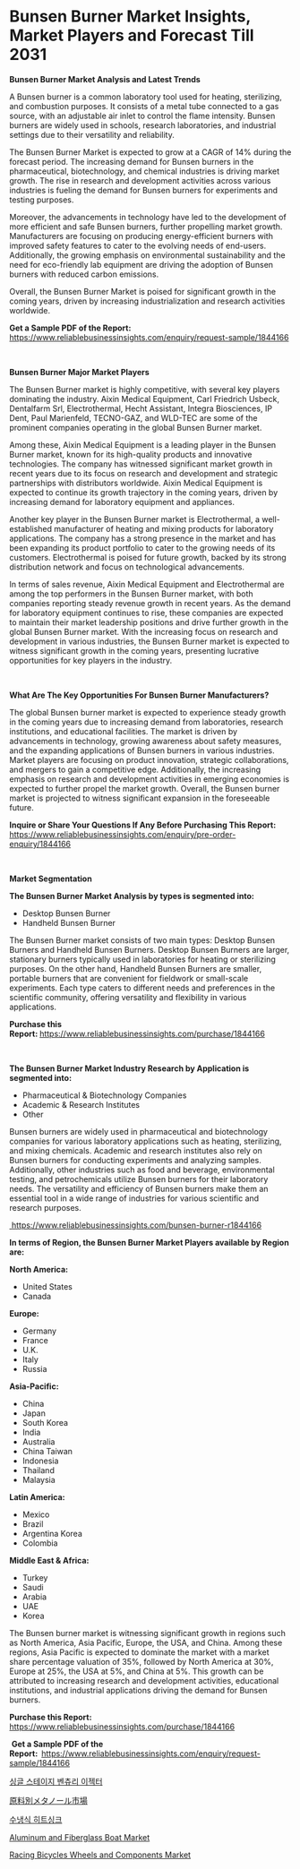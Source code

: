 <p><h1>Bunsen Burner Market Insights, Market Players and Forecast Till 2031</h1></p><p><strong>Bunsen Burner Market Analysis and Latest Trends</strong></p>
<p><p>A Bunsen burner is a common laboratory tool used for heating, sterilizing, and combustion purposes. It consists of a metal tube connected to a gas source, with an adjustable air inlet to control the flame intensity. Bunsen burners are widely used in schools, research laboratories, and industrial settings due to their versatility and reliability.</p><p>The Bunsen Burner Market is expected to grow at a CAGR of 14% during the forecast period. The increasing demand for Bunsen burners in the pharmaceutical, biotechnology, and chemical industries is driving market growth. The rise in research and development activities across various industries is fueling the demand for Bunsen burners for experiments and testing purposes.</p><p>Moreover, the advancements in technology have led to the development of more efficient and safe Bunsen burners, further propelling market growth. Manufacturers are focusing on producing energy-efficient burners with improved safety features to cater to the evolving needs of end-users. Additionally, the growing emphasis on environmental sustainability and the need for eco-friendly lab equipment are driving the adoption of Bunsen burners with reduced carbon emissions.</p><p>Overall, the Bunsen Burner Market is poised for significant growth in the coming years, driven by increasing industrialization and research activities worldwide.</p></p>
<p><strong>Get a Sample PDF of the Report:&nbsp;</strong> <a href="https://www.reliablebusinessinsights.com/enquiry/request-sample/1844166">https://www.reliablebusinessinsights.com/enquiry/request-sample/1844166</a></p>
<p>&nbsp;</p>
<p><strong>Bunsen Burner Major Market Players</strong></p>
<p><p>The Bunsen Burner market is highly competitive, with several key players dominating the industry. Aixin Medical Equipment, Carl Friedrich Usbeck, Dentalfarm Srl, Electrothermal, Hecht Assistant, Integra Biosciences, IP Dent, Paul Marienfeld, TECNO-GAZ, and WLD-TEC are some of the prominent companies operating in the global Bunsen Burner market.</p><p>Among these, Aixin Medical Equipment is a leading player in the Bunsen Burner market, known for its high-quality products and innovative technologies. The company has witnessed significant market growth in recent years due to its focus on research and development and strategic partnerships with distributors worldwide. Aixin Medical Equipment is expected to continue its growth trajectory in the coming years, driven by increasing demand for laboratory equipment and appliances.</p><p>Another key player in the Bunsen Burner market is Electrothermal, a well-established manufacturer of heating and mixing products for laboratory applications. The company has a strong presence in the market and has been expanding its product portfolio to cater to the growing needs of its customers. Electrothermal is poised for future growth, backed by its strong distribution network and focus on technological advancements.</p><p>In terms of sales revenue, Aixin Medical Equipment and Electrothermal are among the top performers in the Bunsen Burner market, with both companies reporting steady revenue growth in recent years. As the demand for laboratory equipment continues to rise, these companies are expected to maintain their market leadership positions and drive further growth in the global Bunsen Burner market. With the increasing focus on research and development in various industries, the Bunsen Burner market is expected to witness significant growth in the coming years, presenting lucrative opportunities for key players in the industry.</p></p>
<p>&nbsp;</p>
<p><strong>What Are The Key Opportunities For Bunsen Burner Manufacturers?</strong></p>
<p><p>The global Bunsen burner market is expected to experience steady growth in the coming years due to increasing demand from laboratories, research institutions, and educational facilities. The market is driven by advancements in technology, growing awareness about safety measures, and the expanding applications of Bunsen burners in various industries. Market players are focusing on product innovation, strategic collaborations, and mergers to gain a competitive edge. Additionally, the increasing emphasis on research and development activities in emerging economies is expected to further propel the market growth. Overall, the Bunsen burner market is projected to witness significant expansion in the foreseeable future.</p></p>
<p><strong>Inquire or Share Your Questions If Any Before Purchasing This Report:</strong> <a href="https://www.reliablebusinessinsights.com/enquiry/pre-order-enquiry/1844166">https://www.reliablebusinessinsights.com/enquiry/pre-order-enquiry/1844166</a></p>
<p>&nbsp;</p>
<p><strong>Market Segmentation</strong></p>
<p><strong>The Bunsen Burner Market Analysis by types is segmented into:</strong></p>
<p><ul><li>Desktop Bunsen Burner</li><li>Handheld Bunsen Burner</li></ul></p>
<p><p>The Bunsen Burner market consists of two main types: Desktop Bunsen Burners and Handheld Bunsen Burners. Desktop Bunsen Burners are larger, stationary burners typically used in laboratories for heating or sterilizing purposes. On the other hand, Handheld Bunsen Burners are smaller, portable burners that are convenient for fieldwork or small-scale experiments. Each type caters to different needs and preferences in the scientific community, offering versatility and flexibility in various applications.</p></p>
<p><strong>Purchase this Report:&nbsp;</strong><a href="https://www.reliablebusinessinsights.com/purchase/1844166">https://www.reliablebusinessinsights.com/purchase/1844166</a></p>
<p>&nbsp;</p>
<p><strong>The Bunsen Burner Market Industry Research by Application is segmented into:</strong></p>
<p><ul><li>Pharmaceutical & Biotechnology Companies</li><li>Academic & Research Institutes</li><li>Other</li></ul></p>
<p><p>Bunsen burners are widely used in pharmaceutical and biotechnology companies for various laboratory applications such as heating, sterilizing, and mixing chemicals. Academic and research institutes also rely on Bunsen burners for conducting experiments and analyzing samples. Additionally, other industries such as food and beverage, environmental testing, and petrochemicals utilize Bunsen burners for their laboratory needs. The versatility and efficiency of Bunsen burners make them an essential tool in a wide range of industries for various scientific and research purposes.</p></p>
<p><a href="https://www.reliablebusinessinsights.com/bunsen-burner-r1844166">&nbsp;https://www.reliablebusinessinsights.com/bunsen-burner-r1844166</a></p>
<p><strong>In terms of Region, the Bunsen Burner Market Players available by Region are:</strong></p>
<p>
    <p> <strong> North America: </strong>
        <ul>
            <li>United States</li>
            <li>Canada</li>
        </ul>
        </p> 
    <p> <strong> Europe: </strong>
        <ul>
            <li>Germany</li>
            <li>France</li>
            <li>U.K.</li>
            <li>Italy</li>
            <li>Russia</li>
        </ul>
        </p> 
    <p> <strong> Asia-Pacific: </strong>
        <ul>
            <li>China</li>
            <li>Japan</li>
            <li>South Korea</li>
            <li>India</li>
            <li>Australia</li>
            <li>China Taiwan</li>
            <li>Indonesia</li>
            <li>Thailand</li>
            <li>Malaysia</li>
        </ul>
        </p> 
    <p> <strong> Latin America: </strong>
        <ul>
            <li>Mexico</li>
            <li>Brazil</li>
            <li>Argentina Korea</li>
            <li>Colombia</li>
        </ul>
        </p> 
    <p> <strong> Middle East & Africa: </strong>
        <ul>
            <li>Turkey</li>
            <li>Saudi</li>
            <li>Arabia</li>
            <li>UAE</li>
            <li>Korea</li>
        </ul>
    </p>
    </p>
<p><p>The Bunsen burner market is witnessing significant growth in regions such as North America, Asia Pacific, Europe, the USA, and China. Among these regions, Asia Pacific is expected to dominate the market with a market share percentage valuation of 35%, followed by North America at 30%, Europe at 25%, the USA at 5%, and China at 5%. This growth can be attributed to increasing research and development activities, educational institutions, and industrial applications driving the demand for Bunsen burners.</p></p>
<p><strong>Purchase this Report: </strong><a href="https://www.reliablebusinessinsights.com/purchase/1844166">https://www.reliablebusinessinsights.com/purchase/1844166</a></p>
<p>&nbsp;<strong>Get a Sample PDF of the Report:&nbsp;&nbsp;</strong><a href="https://www.reliablebusinessinsights.com/enquiry/request-sample/1844166">https://www.reliablebusinessinsights.com/enquiry/request-sample/1844166</a></p>
<p><strong></strong></p>
<p><p><a href="https://github.com/ThomasElmes2022/Market-Research-Report-List-1/blob/main/1587581181100.md">싱글 스테이지 벤츄리 이젝터</a></p><p><a href="https://github.com/CarlieShields/Market-Research-Report-List-1/blob/main/3810393167653.md">原料別メタノール市場</a></p><p><a href="https://github.com/risastia4/Market-Research-Report-List-1/blob/main/5842484181099.md">수냉식 히트싱크</a></p><p><a href="https://github.com/Airanohannonzb68e5pb53oc1/Market-Research-Report-List-3/blob/main/aluminum-and-fiberglass-boat-market.md">Aluminum and Fiberglass Boat Market</a></p><p><a href="https://github.com/fiixsa/Market-Research-Report-List-3/blob/main/racing-bicycles-wheels-and-components-market.md">Racing Bicycles Wheels and Components Market</a></p></p>
